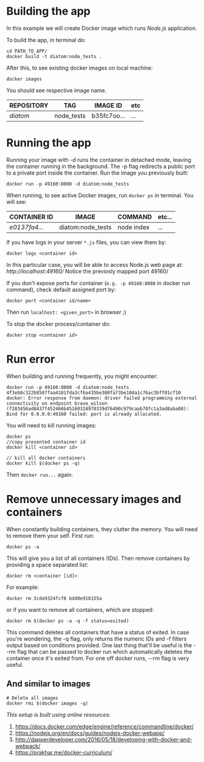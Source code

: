 # Building the app
In this example we will create Docker image which runs *Node.js* application.

To build the app, in terminal do:
```
cd PATH_TO_APP/
docker build -t diatom:node_tests .
```

After this, to see existing docker images on local machine:
```
docker images
```

You should see respective image name.

REPOSITORY | TAG | IMAGE ID | etc
--- | --- | --- | ---
*diatom* | node_tests | b35fc7oo... | ... |

# Running the app

Running your image with -d runs the container in detached mode, leaving the container running in the background. The -p flag redirects a public port to a private port inside the container. Run the image you previously built:

```
docker run -p 49160:8080 -d diatom:node_tests
```
When running, to see active Docker images, run ``docker ps`` in terminal. You will see:

CONTAINER ID | IMAGE | COMMAND |  etc...
--- |  --- |  --- | ---
| *e0137fa4...* | diatom:node_tests | node index | ... |

If you have logs in your server `*.js` files, you can view them by:
```
docker logs <container id>
```

In this particular case, you will be able to access Node.js web page at:
*http://localhost:49160/* Notice the previosly mapped port 49160/


If you don't expose ports for container (`e.g. -p 49160:8080` in docker run command), check default assigned port by:
```
docker port <container id/name>
```
Then run `localhost: <given_port>` in browser ;)

To stop the docker process/container do:
```
docker stop <container id>
```
# Run error

When building and running frequently, you might encounter:
```
docker run -p 49160:8080 -d diatom:node_tests
4f3eb8c322b8587faa4181fda3cf6a435be300fa73be104a1c76ac3bff01cf10
docker: Error response from daemon: driver failed programming external connectivity on endpoint brave_wilson (f283456ad8437f452466b45160324970339d76490c979caab70fc1a3ad8aba08): Bind for 0.0.0.0:49160 failed: port is already allocated.
```

You will need to kill running images:
```
docker ps
//copy presented container id
docker kill <container id>

// kill all docker containers
docker kill $(docker ps -q)
```

Then `docker run...` again.

# Remove unnecessary images and containers

When constantly building containers, they clutter the memory. You will need to remove them your self. First run:
```
docker ps -a
```
This will give you a list of all containers (IDs). Then remove containers by providing a space separated list:
```
docker rm <container [id]>
```

For example:
```
docker rm 3cda9324fcf8 bdd0e918155a
```

or if you want to remove all containers, which are stopped:
```
docker rm $(docker ps -a -q -f status=exited)
```
This command deletes all containers that have a status of exited. In case you're wondering, the -q flag, only returns the numeric IDs and -f filters output based on conditions provided. One last thing that'll be useful is the --rm flag that can be passed to docker run which automatically deletes the container once it's exited from. For one off docker runs, --rm flag is very useful.

## And similar to images
```
# Delete all images
docker rmi $(docker images -q)
```

*This setup is built using online resources:*
1. https://docs.docker.com/edge/engine/reference/commandline/docker/
2. https://nodejs.org/en/docs/guides/nodejs-docker-webapp/
3. http://dapperdeveloper.com/2016/05/18/developing-with-docker-and-webpack/
4. https://prakhar.me/docker-curriculum/
